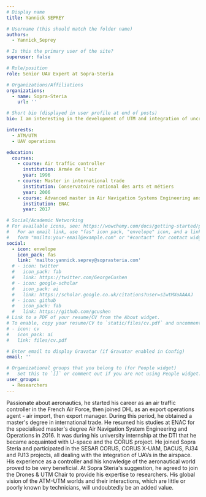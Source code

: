```yaml
---
# Display name
title: Yannick SEPREY

# Username (this should match the folder name)
authors:
  - Yannick_Seprey

# Is this the primary user of the site?
superuser: false

# Role/position
role: Senior UAV Expert at Sopra-Steria

# Organizations/Affiliations
organizations:
  - name: Sopra-Steria
    url: ''

# Short bio (displayed in user profile at end of posts)
bio: I am interesting in the development of UTM and integration of uncrewed aircraft in current ATM.

interests:
  - ATM/UTM
  - UAV operations

education:
  courses:
    - course: Air traffic controller 
      institution: Armée de l'air
      year: 1996
    - course: Master in international trade
      institution: Conservatoire national des arts et métiers
      year: 2006
    - course: Advanced master in Air Navigation Systems Engineering and Operations
      institution: ENAC
      year: 2017

# Social/Academic Networking
# For available icons, see: https://wowchemy.com/docs/getting-started/page-builder/#icons
#   For an email link, use "fas" icon pack, "envelope" icon, and a link in the
#   form "mailto:your-email@example.com" or "#contact" for contact widget.
social:
  - icon: envelope
    icon_pack: fas
    link: 'mailto:yannick.seprey@soprasteria.com'
  # - icon: twitter
  #   icon_pack: fab
  #   link: https://twitter.com/GeorgeCushen
  # - icon: google-scholar
  #   icon_pack: ai
  #   link: https://scholar.google.co.uk/citations?user=sIwtMXoAAAAJ
  # - icon: github
  #   icon_pack: fab
  #   link: https://github.com/gcushen
# Link to a PDF of your resume/CV from the About widget.
# To enable, copy your resume/CV to `static/files/cv.pdf` and uncomment the lines below.
# - icon: cv
#   icon_pack: ai
#   link: files/cv.pdf

# Enter email to display Gravatar (if Gravatar enabled in Config)
email: ''

# Organizational groups that you belong to (for People widget)
#   Set this to `[]` or comment out if you are not using People widget.
user_groups:
  - Researchers
---
```

Passionate about aeronautics, he started his career as an air traffic controller in the French Air Force, then joined DHL as an export operations agent - air import, then export manager. During this period, he obtained a master's degree in international trade. He resumed his studies at ENAC for the specialised master's degree Air Navigation System Engineering and Operations in 2016.
It was during his university internship at the DTI that he became acquainted with U-space and the CORUS project. He joined Sopra Steria and participated in the SESAR CORUS, CORUS X-UAM, DACUS, PJ34 and PJ13 projects, all dealing with the integration of UAVs in the airspace. His experience as a controller and his knowledge of the aeronautical world proved to be very beneficial.
At Sopra Steria's suggestion, he agreed to join the Drones & UTM Chair to provide his expertise to researchers. His global vision of the ATM-UTM worlds and their interactions, which are little or poorly known by technicians, will undoubtedly be an added value. 
